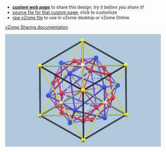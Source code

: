 
 - [***custom web page***][post] to share this design; *try it before you share it!*
 - [source file for that custom page][source]; click to customize
 - [raw vZome file][raw] to use in vZome desktop or vZome Online

[vZome Sharing documentation](https://vzome.github.io/vzome/sharing.html#how-it-works)

![Image](<Platonics_in_cube1.png>)


[post]: <https://Gleoniak76.github.io/vzome-sharing/2024/05/01/Platonics_in_cube1-19-40-05.html>
[source]: <https://github.com/Gleoniak76/vzome-sharing/edit/main/_posts/2024-05-01-Platonics_in_cube1-19-40-05.md>
[raw]: <https://raw.githubusercontent.com/Gleoniak76/vzome-sharing/main/2024/05/01/19-40-05-Platonics_in_cube1/Platonics_in_cube1.vZome>